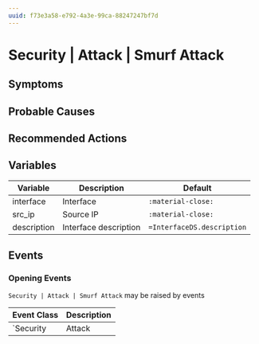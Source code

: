 ```yaml
---
uuid: f73e3a58-e792-4a3e-99ca-88247247bf7d
---
```

# Security | Attack | Smurf Attack

## Symptoms

## Probable Causes

## Recommended Actions

## Variables

Variable | Description | Default
--- | --- | ---
interface | Interface | `:material-close:`
src_ip | Source IP | `:material-close:`
description | Interface description | `=InterfaceDS.description`

## Events

### Opening Events
`Security | Attack | Smurf Attack` may be raised by events

Event Class | Description
--- | ---
`Security | Attack | Smurf Attack` | dispose

